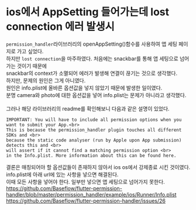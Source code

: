 # ios에서 AppSetting 들어가는데 lost connection 에러 발생시
`permission_handler`라이브러리의 openAppSetting()함수를 사용하여 앱 세팅 페이지로 가고 싶었다.<br>
하지만 `lost connection`을 마주하였다. 처음에는 snackbar를 통해 앱 세팅으로 넘어가는 것이기 때문에<br>
snackbar의 context가 소멸되어 에러가 발생해 연결이 끊기는 것으로 생각했다.<br>
하지만, 문제의 원인은 그게 아니였다.<br>
원인은 info.plist에 올바른 옵션값을 넣지 않았기 때문에 발생한 일이였다.<br>
분명 camera와 photo에 대한 옵션값을 넣어 info.plist는 문제가 아니라고 생각했다.<br>
<br>
그러나 해당 라이브러리의 readme를 확인해보니 다음과 같은 설명이 있었다.
```
IMPORTANT: You will have to include all permission options when you want to submit your App.<br>
This is because the permission_handler plugin touches all different SDKs and <br>
because the static code analyser (run by Apple upon App submission) detects this and <br>
will assert if it cannot find a matching permission option <br>
in the Info.plist. More information about this can be found here.
```
결론은 매칭되어야 할 옵션값들이 존재하지 않아서 ios os에서 강제종료 시킨 것이였다.<br>
info.plist에 아래 url에 있는 사항을 넣으면 해결된다.<br>
이때 모든 사항을 넣어야 한다. 일부만 넣으면 앱 세팅으로 넘어가지 못한다.<br>
https://github.com/Baseflow/flutter-permission-handler/blob/master/permission_handler/example/ios/Runner/Info.plist<br>
https://github.com/Baseflow/flutter-permission-handler/issues/26<br>
